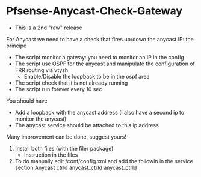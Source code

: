 # Pfsense-Anycast-Check-Gateway
- This is a 2nd "raw" release

For Anycast we need to have a check that fires up/down the anycast IP: the principe
- The script monitor a gatway: you need to monitor an IP in the config
- The script use OSPF for the anycast and manipulate the configuration of FRR routing via vtysh
    - Enable/Disable the loopback to be in the ospf area 
- The script check that it is not already running
- The script run forever every 10 sec 

You should have
- Add a loopback with the anycast address (I also have a second ip to monitor the anycast) 
- The anycast service should be attached to this ip address

Many improvement can be done, suggest yours!

1. Install both files (with the filer package)
   - Instruction in the files
2. To do manually edit
/conf/config.xml
and add the followin in the service section
		<service>
			<name>Anycast ctrld</name>
			<rcfile>anycast_ctrld</rcfile>
			<executable>anycast_ctrld</executable>
			<description><![CDATA[Anycast gatewaystatus ctrld]]></description>
		</service>



